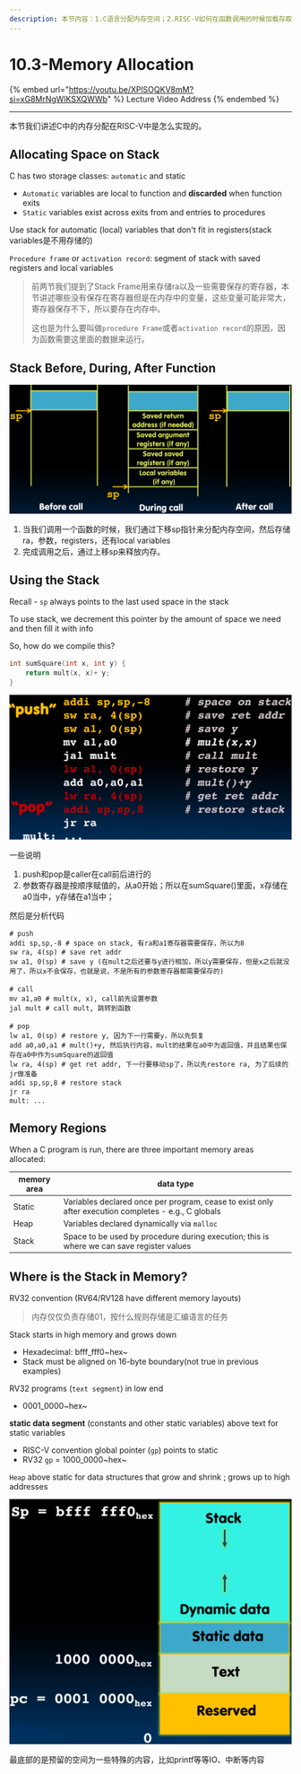 ```yaml
---
description: 本节内容：1.C语言分配内存空间；2.RISC-V如何在函数调用的时候加载存取；3.内存区域的划分；
---
```


# 10.3-Memory Allocation

{% embed url="https://youtu.be/XPlSOQKV8mM?si=xG8MrNgWlKSXQWWb" %}
Lecture Video Address
{% endembed %}

---

本节我们讲述C中的内存分配在RISC-V中是怎么实现的。

## Allocating Space on Stack

C has two storage classes: `automatic` and static

- `Automatic` variables are local to function and **discarded** when function exits
- `Static` variables exist across exits from and entries to procedures

Use stack for automatic (local) variables that don't fit in registers(stack variables是不用存储的)

`Procedure frame` or `activation record`: segment of stack with saved registers and local variables

> 前两节我们提到了Stack Frame用来存储ra以及一些需要保存的寄存器，本节讲述哪些没有保存在寄存器但是在内存中的变量，这些变量可能非常大，寄存器保存不下，所以要存在内存中。
>
> 这也是为什么要叫做`procedure Frame`或者`activation record`的原因，因为函数需要这里面的数据来运行。

## Stack Before, During, After Function

![image-20240606155749029](.image/image-20240606155749029.png)

1. 当我们调用一个函数的时候，我们通过下移sp指针来分配内存空间，然后存储ra，参数，registers，还有local variables
2. 完成调用之后，通过上移sp来释放内存。

## Using the Stack

Recall - `sp` always points to the last used space in the stack

To use stack, we decrement this pointer by the amount of space we need and then fill it with info

So, how do we compile this?

```c
int sumSquare(int x, int y) {
    return mult(x, x)+ y;
}
```

![image-20240606155915632](.image/image-20240606155915632.png)

一些说明

1. push和pop是caller在call前后进行的
2. 参数寄存器是按顺序赋值的，从a0开始；所以在sumSquare()里面，x存储在a0当中，y存储在a1当中；

然后是分析代码

```assembly
# push
addi sp,sp,-8 # space on stack, 有ra和a1寄存器需要保存，所以为8
sw ra, 4(sp) # save ret addr
sw a1, 0(sp) # save y (在mult之后还要与y进行相加，所以y需要保存，但是x之后就没用了，所以x不会保存，也就是说，不是所有的参数寄存器都需要保存的)

# call
mv a1,a0 # mult(x, x), call前先设置参数
jal mult # call mult, 跳转到函数

# pop
lw a1, 0(sp) # restore y, 因为下一行需要y，所以先恢复
add a0,a0,a1 # mult()+y, 然后执行内容，mult的结果在a0中为返回值，并且结果也保存在a0中作为sumSquare的返回值
lw ra, 4(sp) # get ret addr, 下一行要移动sp了，所以先restore ra, 为了后续的jr做准备
addi sp,sp,8 # restore stack
jr ra
mult: ...
```

## Memory Regions

When a C program is run, there are three important memory areas allocated:

| memory area | data type                                                    |
| ----------- | ------------------------------------------------------------ |
| Static      | Variables declared once per program, cease to exist only after execution completes - e.g., C globals |
| Heap        | Variables declared dynamically via `malloc`                  |
| Stack       | Space to be used by procedure during execution; this is where we can save register values |

## Where is the Stack in Memory?

RV32 convention (RV64/RV128 have different memory layouts)

> 内存仅仅负责存储01，按什么规则存储是汇编语言的任务

Stack starts in high memory and grows down

- Hexadecimal: bfff_fff0~hex~
- Stack must be aligned on 16-byte boundary(not true in previous examples)

RV32 programs (`text segment`) in low end

- 0001_0000~hex~

**static data segment** (constants and other static variables) above text for static variables

- RISC-V convention global pointer (`gp`) points to static
- RV32 `gp` = 1000_0000~hex~

`Heap` above static for data structures that grow and shrink ; grows up to high addresses

![image-20240606160240260](.image/image-20240606160240260.png)

最底部的是预留的空间为一些特殊的内容，比如printf等等IO、中断等内容
